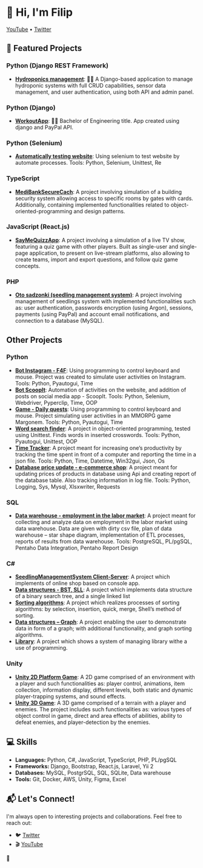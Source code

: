 # 👋 Hi, I'm Filip

[YouTube](https://www.youtube.com/channel/UC8y0uJpmXE1rLrn6gYq8cyQ) • [Twitter](https://twitter.com/wrobl_ewski)

## 🚀 Featured Projects

### Python (Django REST Framework)

- [**Hydroponics management**](https://github.com/filipwroblewski/django-hydroponics-management): 🌱💧 A Django-based application to manage hydroponic systems with full CRUD capabilities, sensor data management, and user authentication, using both API and admin panel.

### Python (Django)

- [**WorkoutApp**](https://github.com/filipwroblewski/WorkoutApp): 👨‍🎓 Bachelor of Engineering title. App created using django and PayPal API.

### Python (Selenium)

- [**Automatically testing website**](https://github.com/filipwroblewski/testing-tryton-website): Using selenium to test website by automate processes.
  Tools: Python, Selenium, Unittest, Re

### TypeScript

- [**MediBankSecureCach**](https://github.com/filipwroblewski/MediBankSecureCash): A project involving simulation of a building security system allowing access to specific rooms by gates with cards. Additionally,
  containing implemented functionalities related to object-oriented-programming and design patterns.

### JavaScript (React.js)

- [**SayMeQuizzApp**](https://github.com/filipwroblewski/SayMeQuizzApp): A project involving a simulation of a live TV show, featuring a quiz game with other players. Built as single-user and single-page
  application, to present on live-stream platforms, also allowing to create teams, import and export questions, and follow quiz game
  concepts.

### PHP

- [**Oto sadzonki (seedling management system)**](https://github.com/filipwroblewski/oto_sadzonki): A project involving management of seedlings system with implemented functionalities such as: user authentication, passwords
  encryption (using Argon), sessions, payments (using PayPal) and account email notifications, and connection to a database (MySQL).

## Other Projects

### Python

- [**Bot Instagram - F4F**](https://github.com/filipwroblewski/Instagram-bot-4F4): Using programming to control keyboard and mouse. Project was created to simulate user activities on Instagram. Tools: Python, Pyautogui, Time
- [**Bot ScoopIt**](https://github.com/filipwroblewski/ScoopIt-bot): Automation of activities on the website, and addition of posts on social media app - ScoopIt.
  Tools: Python, Selenium, Webdriver, Pyperclip, Time, OOP
- [**Game - Daily quests**](https://github.com/filipwroblewski/projects/tree/main/margonem%20daily%20quests): Using programming to control keyboard and mouse. Project simulating user activities in an MMORPG game Margonem.
  Tools: Python, Pyautogui, Time
- [**Word search finder**](https://github.com/filipwroblewski/word-search): A project in object-oriented programming, tested using Unittest. Finds words in inserted crosswords.
  Tools: Python, Pyautogui, Unittest, OOP
- [**Time Tracker**](https://github.com/filipwroblewski/TimeTracker): A project meant for increasing one’s productivity by tracking the time spent in front of a computer and reporting the time in a json file.
  Tools: Python, Time, Datetime, Win32gui, Json, Os
- [**Database price update - e-commerce shop**](https://github.com/filipwroblewski/database-price-update---e-commerce-shop): A project meant for updating prices of products in database using Api and creating report of the database table. Also tracking
  information in log file.
  Tools: Python, Logging, Sys, Mysql, Xlsxwriter, Requests

### SQL

- [**Data warehouse - employment in the labor market**](https://github.com/filipwroblewski/data-warehouse-project-1): A project meant for collecting and analyze data on employment in the labor market using data warehouse. Data are given with dirty
  csv file, plan of data warehouse – star shape diagram, implementation of ETL processes, reports of results from data warehouse.
  Tools: PostgreSQL, PL/pgSQL, Pentaho Data Integration, Pentaho Report Design

### C#

- [**SeedlingManagementSystem Client-Server**](https://github.com/filipwroblewski/SeedlingManagementSystem_Client-Server): A project which implements of online shop based on console app.
- [**Data structures - BST, SLL**](https://github.com/filipwroblewski/wsb/blob/main/algorithms/bst%20and%20sll.cs): A project which implements data structure of a binary search tree, and a single linked list
- [**Sorting algorithms**](https://github.com/filipwroblewski/wsb/blob/main/algorithms/sorting%20algorithms.cs): A project which realizes processes of sorting algorithms: by selection, insertion, quick, merge, Shell’s method of sorting.
- [**Data structures – Graph**](https://github.com/filipwroblewski/wsb/blob/main/algorithms/Graphs.cs): A project enabling the user to demonstrate data in form of a graph; with additional functionality, and graph sorting algorithms.
- [**Library**](https://github.com/filipwroblewski/wsb/tree/main/object-oriented%20programming/biblioteka%20-%20consol): A project which shows a system of managing library withe a use of programming.

### Unity

- [**Unity 2D Platform Game**](https://youtu.be/v04eeXcSThM): A 2D game comprised of an environment with a player and such functionalities as: player control, animations, item collection,
  information display, different levels, both static and dynamic player-trapping systems, and sound effects.
- [**Unity 3D Game**](https://youtu.be/CZXDpp8wKlo): A 3D game comprised of a terrain with a player and enemies. The project includes such functionalities as: various types of object
  control in game, direct and area effects of abilities, ability to defeat enemies, and player-detection by the enemies.

## 💻 Skills

- **Languages:** Python, C#, JavaScript, TypeScript, PHP, PL/pgSQL
- **Frameworks:** Django, Bootstrap, React.js, Laravel, Yii 2
- **Databases:** MySQL, PostgrSQL, SQL, SQLite, Data warehouse
- **Tools:** Git, Docker, AWS, Unity, Figma, Excel

## 📬 Let's Connect!

I'm always open to interesting projects and collaborations. Feel free to reach out:

- 🐦 [Twitter](https://twitter.com/wrobl_ewski)
- 🎬 [YouTube](https://www.youtube.com/channel/UC8y0uJpmXE1rLrn6gYq8cyQ)

🚀
